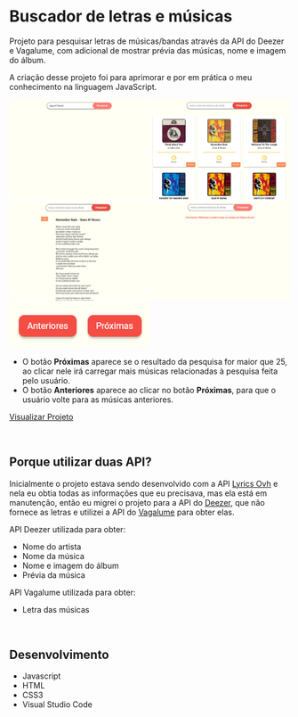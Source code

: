 # Buscador de letras e músicas
Projeto para pesquisar letras de músicas/bandas através da API do Deezer e Vagalume, com adicional de mostrar prévia das músicas, nome e imagem do álbum.

A criação desse projeto foi para aprimorar e por em prática o meu conhecimento na linguagem JavaScript.

<img src="images/project.png">
<img src="images/prevAndNext.png">

 - O botão <b>Próximas</b> aparece se o resultado da pesquisa for maior que 25, ao clicar nele irá carregar mais músicas relacionadas à pesquisa feita pelo usuário.
 - O botão <b>Anteriores</b> aparece ao clicar no botão <b>Próximas</b>, para que o usuário volte para as músicas anteriores.

<a href="https://iammatheus.github.io/search-lyrics-two-api">Visualizar Projeto</a>

<br>

## Porque utilizar duas API?
Inicialmente o projeto estava sendo desenvolvido com a API 
<a href="https://lyricsovh.docs.apiary.io">Lyrics Ovh</a> e nela eu obtia todas as informações que eu precisava, mas ela está em manutenção, então eu migrei o projeto para a API do 
<a href="https://developers.deezer.com/api">Deezer</a>, que não fornece as letras e utilizei a API do <a href="https://api.vagalume.com.br/docs">Vagalume</a> para obter elas.

API Deezer utilizada para obter: 
  - Nome do artista
  - Nome da música 
  - Nome e imagem do álbum
  - Prévia da música

API Vagalume utilizada para obter:
  - Letra das músicas

<br>

## Desenvolvimento
  - Javascript
  - HTML
  - CSS3
  - Visual Studio Code
